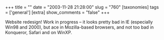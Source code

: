 +++
title = ""
date = "2003-11-28 21:28:00"
slug = "760"
[taxonomies]
tags = ['general']
[extra]
show_comments = "false"
+++

Website redesign! Work in progress – it looks pretty bad in IE (especially Win98 and 2000), but ace in Mozilla-based browsers, and not too bad in Konqueror, Safari and on WinXP.
